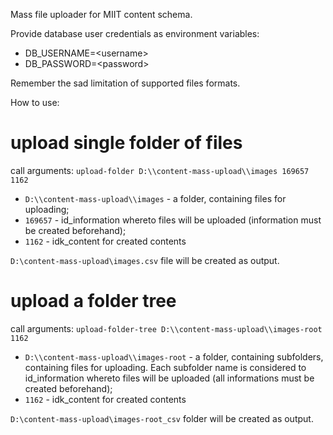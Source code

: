 Mass file uploader for MIIT content schema.

Provide database user credentials as environment variables:
- DB_USERNAME=\<username>
- DB_PASSWORD=\<password>

Remember the sad limitation of supported files formats.

How to use:
# upload single folder of files
call arguments: `upload-folder D:\\content-mass-upload\\images 169657 1162`
- `D:\\content-mass-upload\\images` - a folder, containing files for uploading;
- `169657` - id_information whereto files will be uploaded (information must be created beforehand);
- `1162` - idk_content for created contents

`D:\content-mass-upload\images.csv` file will be created as output.

# upload a folder tree
call arguments: `upload-folder-tree D:\\content-mass-upload\\images-root 1162`
- `D:\\content-mass-upload\\images-root` - a folder, containing subfolders, containing files for uploading.
  Each subfolder name is considered to id_information whereto files will be uploaded (all informations must be created beforehand);
- `1162` - idk_content for created contents 

`D:\content-mass-upload\images-root_csv` folder will be created as output.